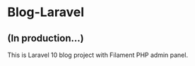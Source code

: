 # Blog-Laravel
## (In production...)
This is Laravel 10 blog project with Filament PHP admin panel.
